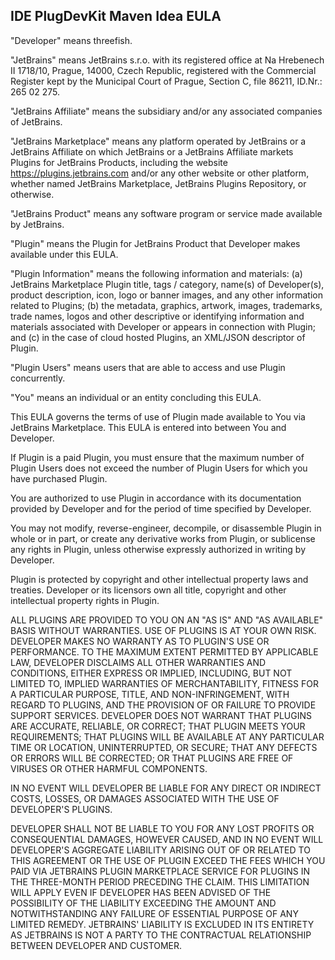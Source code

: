 ## IDE PlugDevKit Maven Idea EULA

"Developer" means threefish.

"JetBrains" means JetBrains s.r.o. with its registered office at Na Hrebenech II 1718/10, Prague, 14000, Czech Republic, registered with the Commercial Register kept by the Municipal Court of Prague, Section C, file 86211, ID.Nr.: 265 02 275.

"JetBrains Affiliate" means the subsidiary and/or any associated companies of JetBrains.

"JetBrains Marketplace" means any platform operated by JetBrains or a JetBrains Affiliate on which JetBrains or a JetBrains Affiliate markets Plugins for JetBrains Products, including the website https://plugins.jetbrains.com and/or any other website or other platform, whether named JetBrains Marketplace, JetBrains Plugins Repository, or otherwise.

"JetBrains Product" means any software program or service made available by JetBrains.

"Plugin" means the Plugin for JetBrains Product that Developer makes available under this EULA.

"Plugin Information" means the following information and materials: (a) JetBrains Marketplace Plugin title, tags / category, name(s) of Developer(s), product description, icon, logo or banner images, and any other information related to Plugins; (b) the metadata, graphics, artwork, images, trademarks, trade names, logos and other descriptive or identifying information and materials associated with Developer or appears in connection with Plugin; and (c) in the case of cloud hosted Plugins, an XML/JSON descriptor of Plugin.

"Plugin Users" means users that are able to access and use Plugin concurrently.

"You" means an individual or an entity concluding this EULA.

This EULA governs the terms of use of Plugin made available to You via JetBrains Marketplace. This EULA is entered into between You and Developer.

If Plugin is a paid Plugin, you must ensure that the maximum number of Plugin Users does not exceed the number of Plugin Users for which you have purchased Plugin.

You are authorized to use Plugin in accordance with its documentation provided by Developer and for the period of time specified by Developer.

You may not modify, reverse-engineer, decompile, or disassemble Plugin in whole or in part, or create any derivative works from Plugin, or sublicense any rights in Plugin, unless otherwise expressly authorized in writing by Developer.

Plugin is protected by copyright and other intellectual property laws and treaties. Developer or its licensors own all title, copyright and other intellectual property rights in Plugin.

ALL PLUGINS ARE PROVIDED TO YOU ON AN "AS IS" AND "AS AVAILABLE" BASIS WITHOUT WARRANTIES. USE OF PLUGINS IS AT YOUR OWN RISK. DEVELOPER MAKES NO WARRANTY AS TO PLUGIN'S USE OR PERFORMANCE. TO THE MAXIMUM EXTENT PERMITTED BY APPLICABLE LAW, DEVELOPER DISCLAIMS ALL OTHER WARRANTIES AND CONDITIONS, EITHER EXPRESS OR IMPLIED, INCLUDING, BUT NOT LIMITED TO, IMPLIED WARRANTIES OF MERCHANTABILITY, FITNESS FOR A PARTICULAR PURPOSE, TITLE, AND NON-INFRINGEMENT, WITH REGARD TO PLUGINS, AND THE PROVISION OF OR FAILURE TO PROVIDE SUPPORT SERVICES. DEVELOPER DOES NOT WARRANT THAT PLUGINS ARE ACCURATE, RELIABLE, OR CORRECT; THAT PLUGIN MEETS YOUR REQUIREMENTS; THAT PLUGINS WILL BE AVAILABLE AT ANY PARTICULAR TIME OR LOCATION, UNINTERRUPTED, OR SECURE; THAT ANY DEFECTS OR ERRORS WILL BE CORRECTED; OR THAT PLUGINS ARE FREE OF VIRUSES OR OTHER HARMFUL COMPONENTS.

IN NO EVENT WILL DEVELOPER BE LIABLE FOR ANY DIRECT OR INDIRECT COSTS, LOSSES, OR DAMAGES ASSOCIATED WITH THE USE OF DEVELOPER'S PLUGINS.

DEVELOPER SHALL NOT BE LIABLE TO YOU FOR ANY LOST PROFITS OR CONSEQUENTIAL DAMAGES, HOWEVER CAUSED, AND IN NO EVENT WILL DEVELOPER'S AGGREGATE LIABILITY ARISING OUT OF OR RELATED TO THIS AGREEMENT OR THE USE OF PLUGIN EXCEED THE FEES WHICH YOU PAID VIA JETBRAINS PLUGIN MARKETPLACE SERVICE FOR PLUGINS IN THE THREE-MONTH PERIOD PRECEDING THE CLAIM. THIS LIMITATION WILL APPLY EVEN IF DEVELOPER HAS BEEN ADVISED OF THE POSSIBILITY OF THE LIABILITY EXCEEDING THE AMOUNT AND NOTWITHSTANDING ANY FAILURE OF ESSENTIAL PURPOSE OF ANY LIMITED REMEDY. JETBRAINS' LIABILITY IS EXCLUDED IN ITS ENTIRETY AS JETBRAINS IS NOT A PARTY TO THE CONTRACTUAL RELATIONSHIP BETWEEN DEVELOPER AND CUSTOMER.
